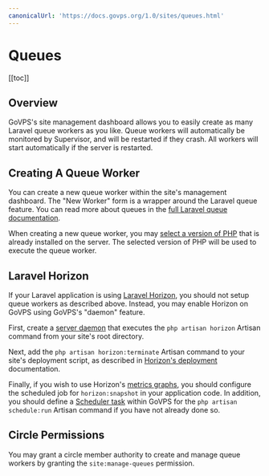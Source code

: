 ```yaml
---
canonicalUrl: 'https://docs.govps.org/1.0/sites/queues.html'
---
```

# Queues

[[toc]]

## Overview

GoVPS's site management dashboard allows you to easily create as many Laravel queue workers as you like. Queue workers will automatically be monitored by Supervisor, and will be restarted if they crash. All workers will start automatically if the server is restarted.

## Creating A Queue Worker

You can create a new queue worker within the site's management dashboard. The "New Worker" form is a wrapper around the Laravel queue feature. You can read more about queues in the [full Laravel queue documentation](https://laravel.com/docs/queues).

When creating a new queue worker, you may [select a version of PHP](/1.0/servers/php.html) that is already installed on the server. The selected version of PHP will be used to execute the queue worker.

## Laravel Horizon

If your Laravel application is using [Laravel Horizon](https://laravel.com/docs/horizon), you should not setup queue workers as described above. Instead, you may enable Horizon on GoVPS using GoVPS's "daemon" feature.

First, create a [server daemon](/1.0/resources/daemons.html#configuring-daemons) that executes the `php artisan horizon` Artisan command from your site's root directory.

Next, add the `php artisan horizon:terminate` Artisan command to your site's deployment script, as described in [Horizon's deployment](https://laravel.com/docs/master/horizon#deploying-horizon) documentation.

Finally, if you wish to use Horizon's [metrics graphs](https://laravel.com/docs/master/horizon#metrics), you should configure the scheduled job for `horizon:snapshot` in your application code. In addition, you should define a [Scheduler task](/1.0/resources/scheduler.html#scheduled-jobs) within GoVPS for the `php artisan schedule:run` Artisan command if you have not already done so.

## Circle Permissions

You may grant a circle member authority to create and manage queue workers by granting the `site:manage-queues` permission.